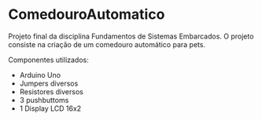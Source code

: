# ComedouroAutomatico
Projeto final da disciplina Fundamentos de Sistemas Embarcados. O projeto consiste na criação de um comedouro automático para pets. 

Componentes utilizados:

* Arduino Uno
* Jumpers diversos
* Resistores diversos
* 3 pushbuttoms
* 1 Display LCD 16x2

